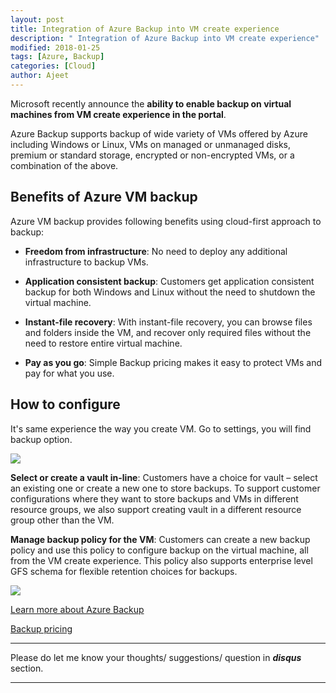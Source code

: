 ```yaml
---
layout: post
title: Integration of Azure Backup into VM create experience
description: " Integration of Azure Backup into VM create experience"
modified: 2018-01-25
tags: [Azure, Backup]
categories: [Cloud]
author: Ajeet
---
```

Microsoft recently announce the **ability to enable backup on virtual machines from VM create experience in the portal**.

Azure Backup supports backup of wide variety of VMs offered by Azure including Windows or Linux, VMs on managed or unmanaged disks, premium or standard storage, encrypted or non-encrypted VMs, or a combination of the above.

<!--more-->

## Benefits of Azure VM backup

Azure VM backup provides following benefits using cloud-first approach to backup:

*   **Freedom from infrastructure**: No need to deploy any additional infrastructure to backup VMs.

*   **Application consistent backup**: Customers get application consistent backup for both Windows and Linux without the need to shutdown the virtual machine.

*   **Instant-file recovery**: With instant-file recovery, you can browse files and folders inside the VM, and recover only required files without the need to restore entire virtual machine.

*   **Pay as you go**: Simple Backup pricing makes it easy to protect VMs and pay for what you use.

## How to configure

It's same experience the way you create VM. Go to settings, you will find backup option.

![](/images/posts/backup/2.JPG)

**Select or create a vault in-line**: Customers have a choice for vault – select an existing one or create a new one to store backups. To support customer configurations where they want to store backups and VMs in different resource groups, we also support creating vault in a different resource group other than the VM.

**Manage backup policy for the VM**: Customers can create a new backup policy and use this policy to configure backup on the virtual machine, all from the VM create experience. This policy also supports enterprise level GFS schema for flexible retention choices for backups.

![](/images/posts/backup/3.JPG)


[Learn more about Azure Backup](https://azure.microsoft.com/en-us/services/backup/)

[Backup pricing](https://azure.microsoft.com/en-us/pricing/details/backup/)

---
Please do let me know your thoughts/ suggestions/ question in ***disqus*** section.

---
